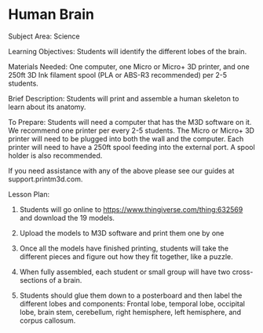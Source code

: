 # Human Brain

Subject Area: Science

Learning Objectives: Students will identify the different lobes of the brain.   
   
Materials Needed: One computer, one Micro or Micro+ 3D printer, and one 250ft 3D Ink filament spool \(PLA or ABS-R3 recommended\) per 2-5 students. 

Brief Description: Students will print and assemble a human skeleton to learn about its anatomy. 

To Prepare: Students will need a computer that has the M3D software on it. We recommend one printer per every 2-5 students. The Micro or Micro+ 3D printer will need to be plugged into both the wall and the computer. Each printer will need to have a 250ft spool feeding into the external port. A spool holder is also recommended. 

If you need assistance with any of the above please see our guides at support.printm3d.com. 

Lesson Plan: 

1. Students will go online to https://www.thingiverse.com/thing:632569 and download the 19 models. 

2. Upload the models to M3D software and print them one by one

3. Once all the models have finished printing, students will take the different pieces and figure out how they fit together, like a puzzle. 

4. When fully assembled, each student or small group will have two cross-sections of a brain. 

5. Students should glue them down to a posterboard and then label the different lobes and components: Frontal lobe, temporal lobe, occipital lobe, brain stem, cerebellum, right hemisphere, left hemisphere, and corpus callosum. 

